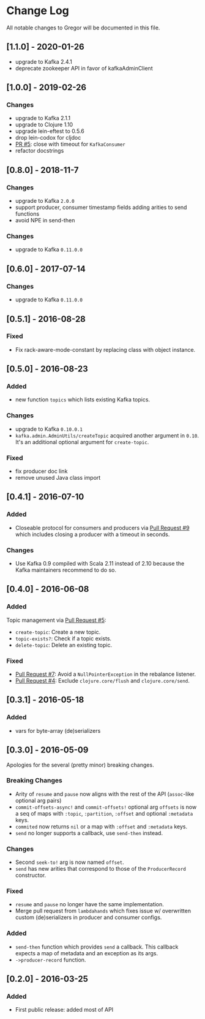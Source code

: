# Change Log
All notable changes to Gregor will be documented in this file.

## [1.1.0] - 2020-01-26

- upgrade to Kafka 2.4.1
- deprecate zookeeper API in favor of kafkaAdminClient

## [1.0.0] - 2019-02-26

### Changes
- upgrade to Kafka 2.1.1
- upgrade to Clojure 1.10
- upgrade lein-eftest to 0.5.6
- drop lein-codox for cljdoc
- [PR #5](https://github.com/ccann/gregor/pull/5): close with timeout for `KafkaConsumer`
- refactor docstrings

## [0.8.0] - 2018-11-7

### Changes
- upgrade to Kafka `2.0.0`
- support producer, consumer timestamp fields adding arities to send functions
- avoid NPE in send-then

### Changes
- upgrade to Kafka `0.11.0.0`

## [0.6.0] - 2017-07-14

### Changes
- upgrade to Kafka `0.11.0.0`

## [0.5.1] - 2016-08-28

### Fixed
- Fix rack-aware-mode-constant by replacing class with object instance.

## [0.5.0] - 2016-08-23

### Added
- new function `topics` which lists existing Kafka topics.

### Changes
- upgrade to Kafka `0.10.0.1`
- `kafka.admin.AdminUtils/createTopic` acquired another argument in `0.10`. It's an
  additional optional argument for `create-topic`.

### Fixed
- fix producer doc link
- remove unused Java class import

## [0.4.1] - 2016-07-10

### Added
- Closeable protocol for consumers and producers via
  [Pull Request #9](https://github.com/weftio/gregor/pull/9) which includes closing a
  producer with a timeout in seconds.

### Changes
- Use Kafka 0.9 compiled with Scala 2.11 instead of 2.10 because the Kafka maintainers
  recommend to do so.

## [0.4.0] - 2016-06-08

### Added
Topic management via [Pull Request #5](https://github.com/weftio/gregor/pull/5):

- `create-topic`: Create a new topic.
- `topic-exists?`: Check if a topic exists.
- `delete-topic`: Delete an existing topic.

### Fixed
- [Pull Request #7](https://github.com/weftio/gregor/pull/7): Avoid a
  `NullPointerException` in the rebalance listener.
- [Pull Request #4](https://github.com/weftio/gregor/pull/4): Exclude
  `clojure.core/flush` and `clojure.core/send`.

## [0.3.1] - 2016-05-18

### Added
- vars for byte-array (de)serializers

## [0.3.0] - 2016-05-09

Apologies for the several (pretty minor) breaking changes.

### Breaking Changes
- Arity of `resume` and `pause` now aligns with the rest of the API (`assoc`-like
  optional arg pairs)
- `commit-offsets-async!` and `commit-offsets!` optional arg `offsets` is now a seq of
  maps with `:topic`, `:partition`, `:offset` and optional `:metadata` keys.
- `commited` now returns `nil` or a map with `:offset` and `:metadata` keys.
- `send` no longer supports a callback, use `send-then` instead.

### Changes
- Second `seek-to!` arg is now named `offset`.
- `send` has new arities that correspond to those of the `ProducerRecord` constructor.

### Fixed
- `resume` and `pause` no longer have the same implementation.
- Merge pull request from `lambdahands` which fixes issue w/ overwritten custom
  (de)serializers in producer and consumer configs.

### Added
- `send-then` function which provides `send` a callback. This callback expects a map of
  metadata and an exception as its args.
- `->producer-record` function.


## [0.2.0] - 2016-03-25

### Added
- First public release: added most of API
